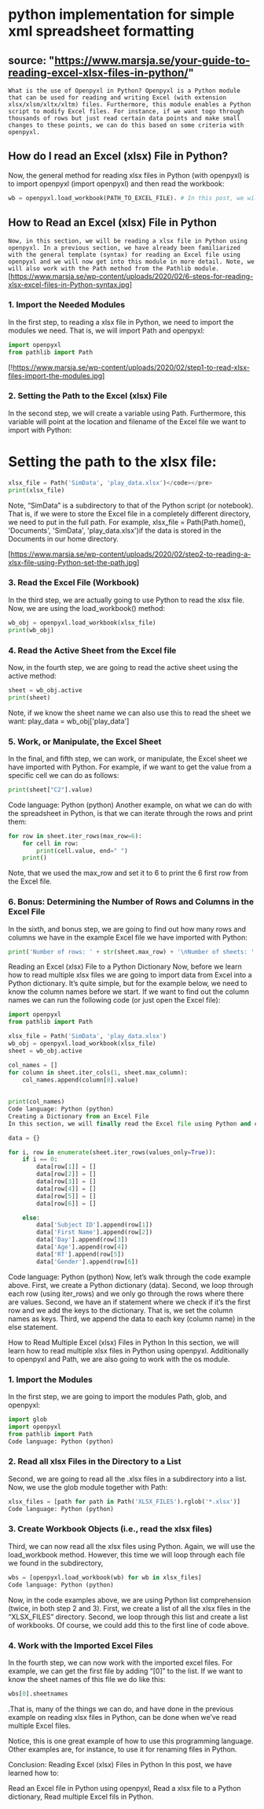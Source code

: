 # python implementation for simple xml spreadsheet formatting


## source: "https://www.marsja.se/your-guide-to-reading-excel-xlsx-files-in-python/"
`
What is the use of Openpyxl in Python?
Openpyxl is a Python module that can be used for reading and writing Excel (with extension xlsx/xlsm/xltx/xltm) files. Furthermore, this module enables a Python script to modify Excel files. For instance, if we want togo through thousands of rows but just read certain data points and make small changes to these points, we can do this based on some criteria with openpyxl.
`

## How do I read an Excel (xlsx) File in Python?
Now, the general method for reading xlsx files in Python (with openpyxl) is to import openpyxl (import openpyxl) and then read the workbook: 

```python
wb = openpyxl.load_workbook(PATH_TO_EXCEL_FILE). # In this post, we will learn more about this, of course.
```

## How to Read an Excel (xlsx) File in Python
`
Now, in this section, we will be reading a xlsx file in Python using openpyxl. In a previous section, we have already been familiarized with the general template (syntax) for reading an Excel file using openpyxl and we will now get into this module in more detail. Note, we will also work with the Path method from the Pathlib module.
`
[https://www.marsja.se/wp-content/uploads/2020/02/6-steps-for-reading-xlsx-excel-files-in-Python-syntax.jpg]


### 1. Import the Needed Modules
In the first step, to reading a xlsx file in Python, we need to import the modules we need. That is, we will import Path and openpyxl:

```python
import openpyxl
from pathlib import Path
```

[!https://www.marsja.se/wp-content/uploads/2020/02/step1-to-read-xlsx-files-import-the-modules.jpg]

### 2. Setting the Path to the Excel (xlsx) File
In the second step, we will create a variable using Path. Furthermore, this variable will point at the location and filename of the Excel file we want to import with Python:

# Setting the path to the xlsx file:
```python
xlsx_file = Path('SimData', 'play_data.xlsx')</code></pre>
print(xlsx_file)
```

Note, “SimData” is a subdirectory to that of the Python script (or notebook). That is, if we were to store the Excel file in a completely different directory, we need to put in the full path. For example, xlsx_file = Path(Path.home(), 'Documents', 'SimData', 'play_data.xlsx')if the data is stored in the Documents in our home directory.

[https://www.marsja.se/wp-content/uploads/2020/02/step2-to-reading-a-xlsx-file-using-Python-set-the-path.jpg]


### 3. Read the Excel File (Workbook)
In the third step, we are actually going to use Python to read the xlsx file. Now, we are using the load_workbook() method:

```python
wb_obj = openpyxl.load_workbook(xlsx_file)
print(wb_obj)
```

### 4. Read the Active Sheet from the Excel file
Now, in the fourth step, we are going to read the active sheet using the active method:

```python
sheet = wb_obj.active
print(sheet)
```

Note, if we know the sheet name we can also use this to read the sheet we want: play_data = wb_obj['play_data']

### 5. Work, or Manipulate, the Excel Sheet
In the final, and fifth step, we can work, or manipulate, the Excel sheet we have imported with Python. For example, if we want to get the value from a specific cell we can do as follows:

```python
print(sheet["C2"].value)
```

Code language: Python (python)
Another example, on what we can do with the spreadsheet in Python, is that we can iterate through the rows and print them:

```python
for row in sheet.iter_rows(max_row=6):
    for cell in row:
        print(cell.value, end=" ")
    print()
```

Note, that we used the max_row and set it to 6 to print the 6 first row from the Excel file.

### 6. Bonus: Determining the Number of Rows and Columns in the Excel File
In the sixth, and bonus step, we are going to find out how many rows and columns we have in the example Excel file we have imported with Python:

```python
print('Number of rows: ' + str(sheet.max_row) + '\nNumber of sheets: ' + str(sheet.max_column))
```

Reading an Excel (xlsx) File to a Python Dictionary
Now, before we learn how to read multiple xlsx files we are going to import data from Excel into a Python dictionary. It’s quite simple, but for the example below, we need to know the column names before we start. If we want to find out the column names we can run the following code (or just open the Excel file):

```python
import openpyxl
from pathlib import Path

xlsx_file = Path('SimData', 'play_data.xlsx')
wb_obj = openpyxl.load_workbook(xlsx_file)
sheet = wb_obj.active

col_names = []
for column in sheet.iter_cols(1, sheet.max_column):
    col_names.append(column[0].value)
   
    
print(col_names)
Code language: Python (python)
Creating a Dictionary from an Excel File
In this section, we will finally read the Excel file using Python and create a dictionary.

data = {}

for i, row in enumerate(sheet.iter_rows(values_only=True)):
    if i == 0:
        data[row[1]] = []
        data[row[2]] = []
        data[row[3]] = []
        data[row[4]] = []
        data[row[5]] = []
        data[row[6]] = []

    else:
        data['Subject ID'].append(row[1])
        data['First Name'].append(row[2])
        data['Day'].append(row[3])
        data['Age'].append(row[4])
        data['RT'].append(row[5])
        data['Gender'].append(row[6])
```
Code language: Python (python)
Now, let’s walk through the code example above. First, we create a Python dictionary (data). Second, we loop through each row (using iter_rows) and we only go through the rows where there are values. Second, we have an if statement where we check if it’s the first row and we add the keys to the dictionary. That is, we set the column names as keys. Third, we append the data to each key (column name) in the else statement.

How to Read Multiple Excel (xlsx) Files in Python
In this section, we will learn how to read multiple xlsx files in Python using openpyxl. Additionally to openpyxl and Path, we are also going to work with the os module.

### 1. Import the Modules
In the first step, we are going to import the modules Path, glob, and openpyxl:

```python
import glob
import openpyxl
from pathlib import Path
Code language: Python (python)
```

### 2. Read all xlsx Files in the Directory to a List
Second, we are going to read all the .xlsx files in a subdirectory into a list. Now, we use the glob module together with Path:

```python
xlsx_files = [path for path in Path('XLSX_FILES').rglob('*.xlsx')]
Code language: Python (python)
```

### 3. Create Workbook Objects (i.e., read the xlsx files)
Third, we can now read all the xlsx files using Python. Again, we will use the load_workbook method. However, this time we will loop through each file we found in the subdirectory,

```python
wbs = [openpyxl.load_workbook(wb) for wb in xlsx_files]
Code language: Python (python)
```

Now, in the code examples above, we are using Python list comprehension (twice, in both step 2 and 3). First, we create a list of all the xlsx files in the “XLSX_FILES” directory. Second, we loop through this list and create a list of workbooks. Of course, we could add this to the first line of code above.

### 4. Work with the Imported Excel Files
In the fourth step, we can now work with the imported excel files. For example, we can get the first file by adding “[0]” to the list. If we want to know the sheet names of this file we do like this:

```python
wbs[0].sheetnames
```
.That is, many of the things we can do, and have done in the previous example on reading xlsx files in Python, can be done when we’ve read multiple Excel files.

Notice, this is one great example of how to use this programming language. Other examples are, for instance, to use it for renaming files in Python.

Conclusion: Reading Excel (xlsx) Files in Python
In this post, we have learned how to:

Read an Excel file in Python using openpyxl,
Read a xlsx file to a Python dictionary,
Read multiple Excel fils in Python.